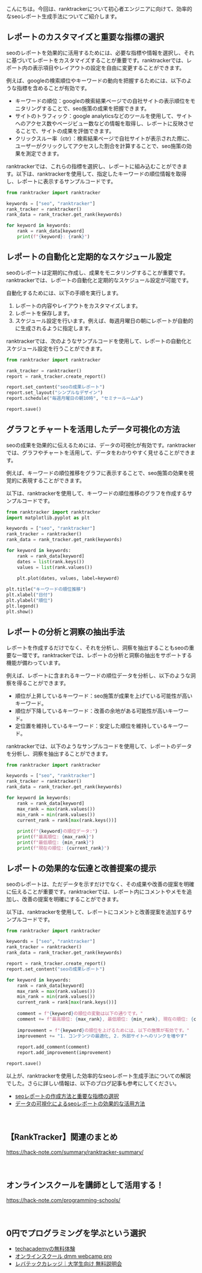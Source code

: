 <!--
title: 【ranktracker】効率的なseoレポート生成手法
tags: seo,ranktracker
id: 
private: false
-->

こんにちは。今回は、ranktrackerについて初心者エンジニアに向けて、効率的なseoレポート生成手法についてご紹介します。

## レポートのカスタマイズと重要な指標の選択
seoのレポートを効果的に活用するためには、必要な指標や情報を選択し、それに基づいてレポートをカスタマイズすることが重要です。ranktrackerでは、レポート内の表示項目やレイアウトの設定を自由に変更することができます。

例えば、googleの検索順位やキーワードの動向を把握するためには、以下のような指標を含めることが有効です。

- キーワードの順位：googleの検索結果ページでの自社サイトの表示順位をモニタリングすることで、seo施策の成果を把握できます。
- サイトのトラフィック：google analyticsなどのツールを使用して、サイトへのアクセス数やページビュー数などの情報を取得し、レポートに反映させることで、サイトの成果を評価できます。
- クリックスルー率（ctr）：検索結果ページで自社サイトが表示された際に、ユーザーがクリックしてアクセスした割合を計算することで、seo施策の効果を測定できます。

ranktrackerでは、これらの指標を選択し、レポートに組み込むことができます。以下は、ranktrackerを使用して、指定したキーワードの順位情報を取得し、レポートに表示するサンプルコードです。

```python
from ranktracker import ranktracker

keywords = ["seo", "ranktracker"]
rank_tracker = ranktracker()
rank_data = rank_tracker.get_rank(keywords)

for keyword in keywords:
    rank = rank_data[keyword]
    print(f"{keyword}: {rank}")
```

## レポートの自動化と定期的なスケジュール設定
seoのレポートは定期的に作成し、成果をモニタリングすることが重要です。ranktrackerでは、レポートの自動化と定期的なスケジュール設定が可能です。

自動化するためには、以下の手順を実行します。

1. レポートの内容やレイアウトをカスタマイズします。
2. レポートを保存します。
3. スケジュール設定を行います。例えば、毎週月曜日の朝にレポートが自動的に生成されるように指定します。

ranktrackerでは、次のようなサンプルコードを使用して、レポートの自動化とスケジュール設定を行うことができます。

```python
from ranktracker import ranktracker

rank_tracker = ranktracker()
report = rank_tracker.create_report()

report.set_content("seoの成果レポート")
report.set_layout("シンプルなデザイン")
report.schedule("毎週月曜日の朝10時", "セミナールームa")

report.save()
```

## グラフとチャートを活用したデータ可視化の方法
seoの成果を効果的に伝えるためには、データの可視化が有効です。ranktrackerでは、グラフやチャートを活用して、データをわかりやすく見せることができます。

例えば、キーワードの順位推移をグラフに表示することで、seo施策の効果を視覚的に表現することができます。

以下は、ranktrackerを使用して、キーワードの順位推移のグラフを作成するサンプルコードです。

```python
from ranktracker import ranktracker
import matplotlib.pyplot as plt

keywords = ["seo", "ranktracker"]
rank_tracker = ranktracker()
rank_data = rank_tracker.get_rank(keywords)

for keyword in keywords:
    rank = rank_data[keyword]
    dates = list(rank.keys())
    values = list(rank.values())
    
    plt.plot(dates, values, label=keyword)

plt.title("キーワードの順位推移")
plt.xlabel("日付")
plt.ylabel("順位")
plt.legend()
plt.show()
```

## レポートの分析と洞察の抽出手法
レポートを作成するだけでなく、それを分析し、洞察を抽出することもseoの重要な一環です。ranktrackerでは、レポートの分析と洞察の抽出をサポートする機能が備わっています。

例えば、レポートに含まれるキーワードの順位データを分析し、以下のような洞察を得ることができます。

- 順位が上昇しているキーワード：seo施策が成果を上げている可能性が高いキーワード。
- 順位が下降しているキーワード：改善の余地がある可能性が高いキーワード。
- 定位置を維持しているキーワード：安定した順位を維持しているキーワード。

ranktrackerでは、以下のようなサンプルコードを使用して、レポートのデータを分析し、洞察を抽出することができます。

```python
from ranktracker import ranktracker

keywords = ["seo", "ranktracker"]
rank_tracker = ranktracker()
rank_data = rank_tracker.get_rank(keywords)

for keyword in keywords:
    rank = rank_data[keyword]
    max_rank = max(rank.values())
    min_rank = min(rank.values())
    current_rank = rank[max(rank.keys())]
    
    print(f"{keyword}の順位データ:")
    print(f"最高順位: {max_rank}")
    print(f"最低順位: {min_rank}")
    print(f"現在の順位: {current_rank}")
```

## レポートの効果的な伝達と改善提案の提示
seoのレポートは、ただデータを示すだけでなく、その成果や改善の提案を明確に伝えることが重要です。ranktrackerでは、レポート内にコメントやメモを追加し、改善の提案を明確にすることができます。

以下は、ranktrackerを使用して、レポートにコメントと改善提案を追加するサンプルコードです。

```python
from ranktracker import ranktracker

keywords = ["seo", "ranktracker"]
rank_tracker = ranktracker()
rank_data = rank_tracker.get_rank(keywords)

report = rank_tracker.create_report()
report.set_content("seoの成果レポート")

for keyword in keywords:
    rank = rank_data[keyword]
    max_rank = max(rank.values())
    min_rank = min(rank.values())
    current_rank = rank[max(rank.keys())]
    
    comment = f"{keyword}の順位の変動は以下の通りです。"
    comment += f"最高順位: {max_rank}, 最低順位: {min_rank}, 現在の順位: {current_rank}"
    
    improvement = f"{keyword}の順位を上げるためには、以下の施策が有効です。"
    improvement += "1. コンテンツの最適化, 2. 外部サイトへのリンクを増やす"
    
    report.add_comment(comment)
    report.add_improvement(improvement)

report.save()
```

以上が、ranktrackerを使用した効率的なseoレポート生成手法についての解説でした。さらに詳しい情報は、以下のブログ記事も参考にしてください。

- [seoレポートの作成方法と重要な指標の選択](https://example.com/seo-report-creation)
- [データの可視化によるseoレポートの効果的な活用方法](https://example.com/seo-report-visualization)

　

## 【RankTracker】関連のまとめ
https://hack-note.com/summary/ranktracker-summary/

　

## オンラインスクールを講師として活用する！
https://hack-note.com/programming-schools/

　

## 0円でプログラミングを学ぶという選択
- [techacademyの無料体験](//af.moshimo.com/af/c/click?a_id=2612475&amp;p_id=1555&amp;pc_id=2816&amp;pl_id=22706&amp;url=https%3a%2f%2ftechacademy.jp%2fhtmlcss-trial%3futm_source%3dmoshimo%26utm_medium%3daffiliate%26utm_campaign%3dtextad)
- [オンラインスクール dmm webcamp pro](//af.moshimo.com/af/c/click?a_id=2612482&amp;p_id=1363&amp;pc_id=2297&amp;pl_id=39999&amp;guid=on)
- [レバテックカレッジ｜大学生向け 無料説明会](//af.moshimo.com/af/c/click?a_id=4071793&p_id=3198&pc_id=7488&pl_id=41848)

